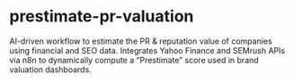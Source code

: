 # prestimate-pr-valuation
AI-driven workflow to estimate the PR &amp; reputation value of companies using financial and SEO data. Integrates Yahoo Finance and SEMrush APIs via n8n to dynamically compute a “Prestimate” score used in brand valuation dashboards.
